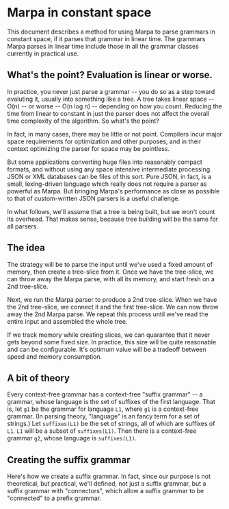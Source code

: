 # Marpa in constant space

This document describes a method for using Marpa to parse grammars
in constant space, if it parses that grammar in linear time.
The grammars Marpa parses in linear time include those in
all the
grammar classes currently in practical use.

## What's the point?  Evaluation is linear or worse.

In practice, you never just parse a grammar -- you do so as a step
toward evaluting it, usually into something like a tree.
A tree takes linear space -- O(n) -- or worse -- O(n log n) --
depending on how you count.
Reducing the time from linear to constant in just the parser
does not affect the overall time complexity of the algorithm.
So what's the point?

In fact, in many cases, there may be little or not point.
Compilers incur major space requirements for optimization
and other purposes, and in their context optimizing the parser
for space may be pointless.

But some applications converting huge files into reasonably
compact formats, and without using any space intensive intermediate processing.
JSON or XML databases can be files of this sort.
Pure JSON, in fact, is a small, lexing-driven language which really does
not require a parser as powerful as Marpa.
But bringing Marpa's performance as close as possible to that of custom-written
JSON parsers is a useful challenge.

In what follows,
we'll assume that a tree is being built, but we won't count its overhead.
That makes sense, because tree building will be the same for all parsers.

## The idea

The strategy will be to parse the input until we've used a fixed
amount of memory, then create a tree-slice from it.
Once we have the tree-slice, we can throw away the Marpa parse,
with all its memory, and start fresh on a 2nd tree-slice.

Next, we run the Marpa parser to produce a 2nd tree-slice.
When we have the 2nd tree-slice,
we connect it and the first tree-slice.
We can now throw away the 2nd Marpa parse.
We repeat this process until we've read the entire input
and assembled the whole tree.

If we track memory while creating slices,
we can quarantee that it never gets beyond some fixed size.
In practice, this size will be quite reasonable
and can be configurable.
It's optimum value will be a tradeoff between speed
and memory consumption.

## A bit of theory

Every context-free grammar has a context-free "suffix grammar" --
a grammar, whose language is the set of suffixes of the first language.
That is, let `g1` be the grammar for language `L1`, where `g1` is a context-free
grammar.
(In parsing theory, "language" is an fancy term for a set of strings.)
Let `suffixes(L1)` be the set of strings, all of which are suffixes of `L1`.
`L1` will be a subset of `suffixes(L1)`.
Then there is a context-free grammar `g2`, whose language is `suffixes(L1)`.

## Creating the suffix grammar

Here's how we create a suffix grammar.
In fact, since our purpose is not theoretical,
but practical, we'll defined, not just a suffix grammar,
but a suffix grammar with "connectors", which allow a suffix grammar
to be "connected" to a prefix grammar.

<!---
vim: expandtab shiftwidth=4
-->
